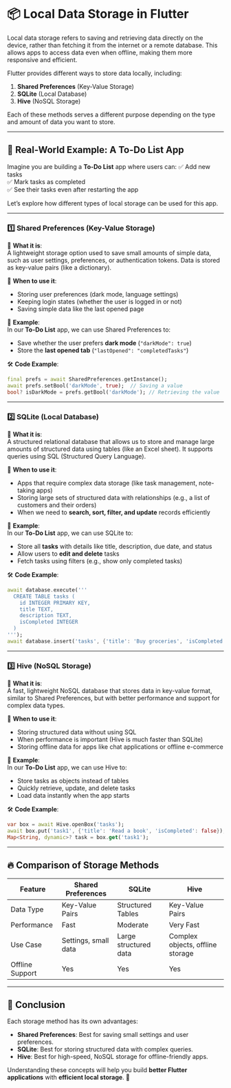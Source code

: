 # 📦 Local Data Storage in Flutter

Local data storage refers to saving and retrieving data directly on the device, rather than fetching it from the internet or a remote database. This allows apps to access data even when offline, making them more responsive and efficient.

Flutter provides different ways to store data locally, including:

1. **Shared Preferences** (Key-Value Storage)
2. **SQLite** (Local Database)
3. **Hive** (NoSQL Storage)

Each of these methods serves a different purpose depending on the type and amount of data you want to store.

---

## 🏡 Real-World Example: A To-Do List App
Imagine you are building a **To-Do List** app where users can:
✅ Add new tasks  
✅ Mark tasks as completed  
✅ See their tasks even after restarting the app  

Let’s explore how different types of local storage can be used for this app.

---

### 1️⃣ Shared Preferences (Key-Value Storage)
📌 **What it is**:  
A lightweight storage option used to save small amounts of simple data, such as user settings, preferences, or authentication tokens. Data is stored as key-value pairs (like a dictionary).

📌 **When to use it**:  
- Storing user preferences (dark mode, language settings)
- Keeping login states (whether the user is logged in or not)
- Saving simple data like the last opened page

📌 **Example**:  
In our **To-Do List** app, we can use Shared Preferences to:
- Save whether the user prefers **dark mode** (`"darkMode": true`)
- Store the **last opened tab** (`"lastOpened": "completedTasks"`)

🛠 **Code Example**:
```dart
final prefs = await SharedPreferences.getInstance();
await prefs.setBool('darkMode', true);  // Saving a value
bool? isDarkMode = prefs.getBool('darkMode'); // Retrieving the value
```

---

### 2️⃣ SQLite (Local Database)
📌 **What it is**:  
A structured relational database that allows us to store and manage large amounts of structured data using tables (like an Excel sheet). It supports queries using SQL (Structured Query Language).

📌 **When to use it**:  
- Apps that require complex data storage (like task management, note-taking apps)
- Storing large sets of structured data with relationships (e.g., a list of customers and their orders)
- When we need to **search, sort, filter, and update** records efficiently

📌 **Example**:  
In our **To-Do List** app, we can use SQLite to:
- Store all **tasks** with details like title, description, due date, and status
- Allow users to **edit and delete** tasks
- Fetch tasks using filters (e.g., show only completed tasks)

🛠 **Code Example**:
```dart
await database.execute('''
  CREATE TABLE tasks (
    id INTEGER PRIMARY KEY,
    title TEXT,
    description TEXT,
    isCompleted INTEGER
  )
''');
await database.insert('tasks', {'title': 'Buy groceries', 'isCompleted': 0});
```

---

### 3️⃣ Hive (NoSQL Storage)
📌 **What it is**:  
A fast, lightweight NoSQL database that stores data in key-value format, similar to Shared Preferences, but with better performance and support for complex data types.

📌 **When to use it**:  
- Storing structured data without using SQL
- When performance is important (Hive is much faster than SQLite)
- Storing offline data for apps like chat applications or offline e-commerce

📌 **Example**:  
In our **To-Do List** app, we can use Hive to:
- Store tasks as objects instead of tables
- Quickly retrieve, update, and delete tasks
- Load data instantly when the app starts

🛠 **Code Example**:
```dart
var box = await Hive.openBox('tasks');
await box.put('task1', {'title': 'Read a book', 'isCompleted': false});
Map<String, dynamic>? task = box.get('task1');
```

---

## 🔥 Comparison of Storage Methods
| Feature             | Shared Preferences | SQLite         | Hive          |
|---------------------|-------------------|---------------|--------------|
| Data Type          | Key-Value Pairs    | Structured Tables | Key-Value Pairs |
| Performance       | Fast               | Moderate      | Very Fast    |
| Use Case         | Settings, small data | Large structured data | Complex objects, offline storage |
| Offline Support   | Yes                | Yes           | Yes          |

---

## 🎯 Conclusion
Each storage method has its own advantages:

- **Shared Preferences**: Best for saving small settings and user preferences.
- **SQLite**: Best for storing structured data with complex queries.
- **Hive**: Best for high-speed, NoSQL storage for offline-friendly apps.

Understanding these concepts will help you build **better Flutter applications** with **efficient local storage**. 🚀
